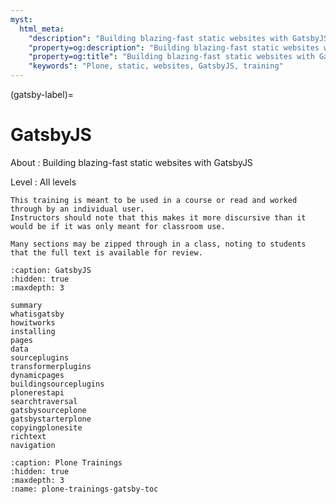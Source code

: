 ```yaml
---
myst:
  html_meta:
    "description": "Building blazing-fast static websites with GatsbyJS"
    "property=og:description": "Building blazing-fast static websites with GatsbyJS"
    "property=og:title": "Building blazing-fast static websites with GatsbyJS"
    "keywords": "Plone, static, websites, GatsbyJS, training"
---
```


(gatsby-label)=

# GatsbyJS

About
: Building blazing-fast static websites with GatsbyJS

Level
: All levels

```{note}
This training is meant to be used in a course or read and worked through by an individual user.
Instructors should note that this makes it more discursive than it would be if it was only meant for classroom use.

Many sections may be zipped through in a class, noting to students that the full text is available for review.
```

```{toctree}
:caption: GatsbyJS
:hidden: true
:maxdepth: 3

summary
whatisgatsby
howitworks
installing
pages
data
sourceplugins
transformerplugins
dynamicpages
buildingsourceplugins
plonerestapi
searchtraversal
gatsbysourceplone
gatsbystarterplone
copyingplonesite
richtext
navigation
```

```{toctree}
:caption: Plone Trainings
:hidden: true
:maxdepth: 3
:name: plone-trainings-gatsby-toc
```
